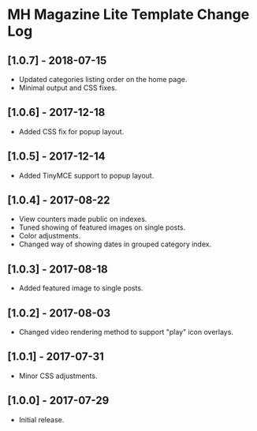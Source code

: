 
# MH Magazine Lite Template Change Log

## [1.0.7] - 2018-07-15

- Updated categories listing order on the home page.
- Minimal output and CSS fixes.

## [1.0.6] - 2017-12-18

- Added CSS fix for popup layout.

## [1.0.5] - 2017-12-14

- Added TinyMCE support to popup layout.

## [1.0.4] - 2017-08-22

- View counters made public on indexes.
- Tuned showing of featured images on single posts.
- Color adjustments.
- Changed way of showing dates in grouped category index.

## [1.0.3] - 2017-08-18

- Added featured image to single posts.

## [1.0.2] - 2017-08-03

- Changed video rendering method to support "play" icon overlays.

## [1.0.1] - 2017-07-31

- Minor CSS adjustments.

## [1.0.0] - 2017-07-29

- Initial release.
